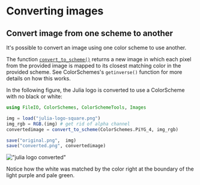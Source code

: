 # Converting images

## Convert image from one scheme to another

It's possible to convert an image using one color scheme to use another.

The function [`convert_to_scheme()`](@ref) returns a new image in which each pixel from the provided image is mapped to its closest matching color in the provided scheme. See ColorSchemes's `getinverse()` function for more details on how this works.

In the following figure, the Julia logo is converted to use a ColorScheme with no black or white:

```julia
using FileIO, ColorSchemes, ColorSchemeTools, Images

img = load("julia-logo-square.png")
img_rgb = RGB.(img) # get rid of alpha channel
convertedimage = convert_to_scheme(ColorSchemes.PiYG_4, img_rgb)

save("original.png",  img)
save("converted.png", convertedimage)
```

!["julia logo converted"](assets/figures/logosconverted.png)

Notice how the white was matched by the color right at the boundary of the light purple and pale green.

